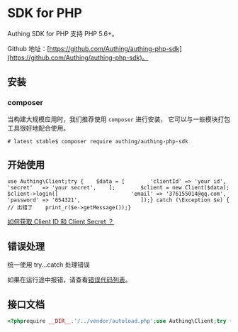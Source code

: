 # SDK for PHP

Authing SDK for PHP 支持 PHP 5.6+。

Github 地址：[https://github.com/Authing/authing-php-sdk](https://github.com/Authing/authing-php-sdk)。

## 安装

### **composer**

当构建大规模应用时，我们推荐使用 `composer` 进行安装， 它可以与一些模块打包工具很好地配合使用。

```text
# latest stable$ composer require authing/authing-php-sdk
```

## 开始使用

```text
use Authing\Client;try {    $data = [        'clientId' => 'your id',        'secret'   => 'your secret',    ];        $client = new Client($data);    $client->login([                       'email' => '376155014@qq.com',                       'password' => '654321',                   ]);} catch (\Exception $e) {    // 出错了    print_r($e->getMessage());}
```

[如何获取 Client ID 和 Client Secret ？](https://docs.authing.cn/#/quick_start/howto)

## 错误处理

统一使用 try...catch 处理错误

如果在运行途中报错，请查看[错误代码列表](https://docs.authing.cn/#/quick_start/error_code)。

## 接口文档

```php
<?phprequire __DIR__.'/../vendor/autoload.php';use Authing\Client;try {    $data = [        'clientId' => 'your id',        'secret'   => 'your secret',    ];    $client = new Client($data);    /**     * 登录接口     *///    $client->login([//                       'email' => '376155014@qq.com',//                       'password' => '654321',//                   ]);    /**     * oauth 列表     */    //$client->ReadOAuthList();    /**     * 查看指定用户     */    //$client->user(['id' => '5ae816666fc94c0001569d9e'] );    /**     * 查看全部的用户     */    //$client->users(['page' => 1,'count'=> 2] );    /**     * 查看用户是否已经登录     */    //$client->checkLoginStatus();    /**     * 删除用户     */    //$client->removeUsers(['ids' => ['5ae04d373055230001023c6e']]);    /**     * 注册用户 支持多个参数     */    //$client->register(['email' => '155014@qq.com', 'password' => '123456']);    /**     * 发送确认邮箱邮件     */    //$client->sendVerifyEmail(['email' => '376155014@qq.com']);    /**     * 发送修改密码邮件     */    //$client->sendResetPasswordEmail(['email' => '376155014@qq.com']);    /**     * 确认验证码是否正确     */    //$client->verifyResetPasswordVerifyCode(['email' => '376155014@qq.com','verifyCode'=>8685]);    /**     * 修改密码     */    //$client->changePassword(['email' => '376155014@qq.com','verifyCode'=>8685,'password'=>'123456']);    /**     * 修改用户信息     */    //$client->updateUser(['id'=>'5ae816666fc94c0001569d9e','nickname'=>'123132','password'=>'123456']);} catch (\Exception $e) {    print_r($e->getMessage());}
```




